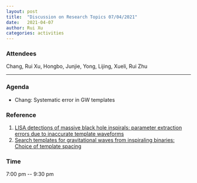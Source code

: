 ```yaml
---
layout: post
title:  "Discussion on Research Topics 07/04/2021"
date:   2021-04-07
author: Rui Xu
categories: activities
---
```



### Attendees

Chang, Rui Xu, Hongbo, Junjie, Yong, Lijing, Xueli, Rui Zhu

---

### Agenda

- Chang: Systematic error in GW templates


### Reference

1. [LISA detections of massive black hole inspirals: parameter extraction errors due to inaccurate template waveforms](https://arxiv.org/abs/0707.2982)
2. [Search templates for gravitational waves from inspiraling binaries: Choice of template spacing](https://arxiv.org/abs/gr-qc/9511032)




### Time

7:00 pm -- 9:30 pm
